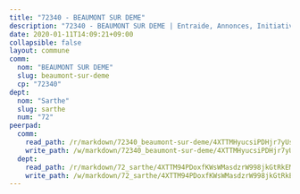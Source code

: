 ```yaml
---
title: "72340 - BEAUMONT SUR DEME"
description: "72340 - BEAUMONT SUR DEME | Entraide, Annonces, Initiatives"
date: 2020-01-11T14:09:21+09:00
collapsible: false
layout: commune
comm:
  nom: "BEAUMONT SUR DEME"
  slug: beaumont-sur-deme
  cp: "72340"
dept:
  nom: "Sarthe"
  slug: sarthe
  num: "72"
peerpad:
  comm:
    read_path: /r/markdown/72340_beaumont-sur-deme/4XTTMHyucsiPDHjr7yUsD9V2hLcMjrzZ5itfTM2sSo2WmWu9s
    write_path: /w/markdown/72340_beaumont-sur-deme/4XTTMHyucsiPDHjr7yUsD9V2hLcMjrzZ5itfTM2sSo2WmWu9s-K3TgUy99LssKSHMmPkAbgCgRwg9DfVZUjvVMXLEsU8juC79dCougjm8aF277YVpwTsLXxzn1tM55kSJ9rD6fV46mJMAAaXg1o2scbexzhBGEADQJ9jvYZZbDRGXLBkAt69FDS8qw
  dept:
    read_path: /r/markdown/72_sarthe/4XTTM94PDoxfKWsWMasdzrW998jkGtRkEM3CSUC42xSpuJKZ5
    write_path: /w/markdown/72_sarthe/4XTTM94PDoxfKWsWMasdzrW998jkGtRkEM3CSUC42xSpuJKZ5-K3TgTpjFyG67yVeuXvSAfSYzY4Yx2FMtDhgpv5HM2EDBJRVMn95z33xx4XjRNYNVaVsBPQ1t4pG9MoyNqwTqa8mcnEUB8rK4BMVbvUhCtGWCPSFnDCaT8GJTyimDgsCirLN3zswh
---
```


